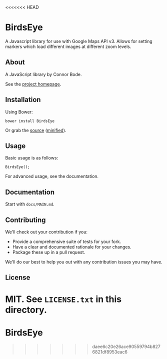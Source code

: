 <<<<<<< HEAD
# BirdsEye

A Javascript library for use with Google Maps API v3.  Allows for setting markers which load different images at different zoom levels.

## About

A JavaScript library by Connor Bode.

See the [project homepage](http://connorbode.github.io/BirdsEye).

## Installation

Using Bower:

    bower install BirdsEye

Or grab the [source](https://github.com/connorbode/BirdsEye/dist/BirdsEye.js) ([minified](https://github.com/connorbode/BirdsEye/dist/BirdsEye.min.js)).

## Usage

Basic usage is as follows:

    BirdsEye();

For advanced usage, see the documentation.

## Documentation

Start with `docs/MAIN.md`.

## Contributing

We'll check out your contribution if you:

* Provide a comprehensive suite of tests for your fork.
* Have a clear and documented rationale for your changes.
* Package these up in a pull request.

We'll do our best to help you out with any contribution issues you may have.

## License

MIT. See `LICENSE.txt` in this directory.
=======
BirdsEye
========
>>>>>>> daee6c20e26ace90559794b8276821df8953eac6
